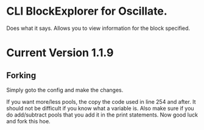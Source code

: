 # CLI BlockExplorer for Oscillate.
Does what it says. Allows you to view information for the block specified.

# Current Version 1.1.9

## Forking
Simply goto the config and make the changes.

If you want more/less pools, the copy the code used in line 254 and after. It should not be difficult if you know what a variable is.
Also make sure if you do add/subtract pools that you add it in the print statements. Now good luck and fork this hoe.